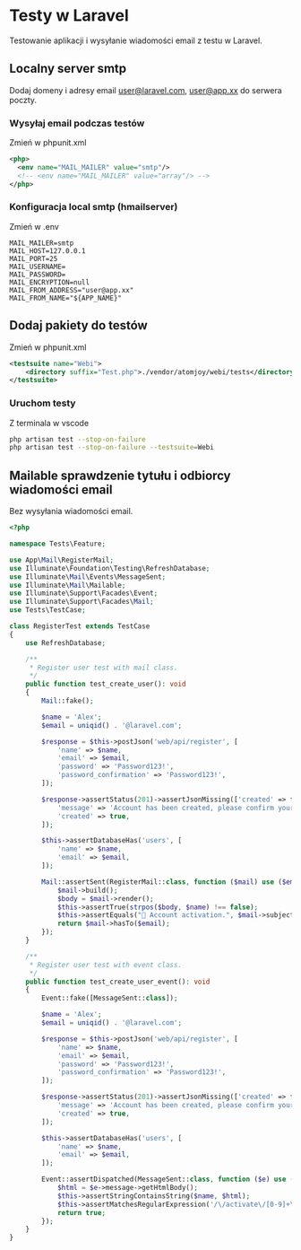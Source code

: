 # Testy w Laravel
Testowanie aplikacji i wysyłanie wiadomości email z testu w Laravel.

## Localny server smtp
Dodaj domeny i adresy email user@laravel.com, user@app.xx do serwera poczty.

### Wysyłaj email podczas testów
Zmień w phpunit.xml

```xml
<php>  
  <env name="MAIL_MAILER" value="smtp"/>
  <!-- <env name="MAIL_MAILER" value="array"/> -->
</php>
```

### Konfiguracja local smtp (hmailserver)
Zmień w .env

```env
MAIL_MAILER=smtp
MAIL_HOST=127.0.0.1
MAIL_PORT=25
MAIL_USERNAME=
MAIL_PASSWORD=
MAIL_ENCRYPTION=null
MAIL_FROM_ADDRESS="user@app.xx"
MAIL_FROM_NAME="${APP_NAME}"
```

## Dodaj pakiety do testów
Zmień w phpunit.xml

```xml
<testsuite name="Webi">
    <directory suffix="Test.php">./vendor/atomjoy/webi/tests</directory>
</testsuite>
```

### Uruchom testy
Z terminala w vscode

```sh
php artisan test --stop-on-failure
php artisan test --stop-on-failure --testsuite=Webi
```

## Mailable sprawdzenie tytułu i odbiorcy wiadomości email
Bez wysyłania wiadomości email.

```php
<?php

namespace Tests\Feature;

use App\Mail\RegisterMail;
use Illuminate\Foundation\Testing\RefreshDatabase;
use Illuminate\Mail\Events\MessageSent;
use Illuminate\Mail\Mailable;
use Illuminate\Support\Facades\Event;
use Illuminate\Support\Facades\Mail;
use Tests\TestCase;

class RegisterTest extends TestCase
{
	use RefreshDatabase;

	/**
	 * Register user test with mail class.
	 */
	public function test_create_user(): void
	{
		Mail::fake();

		$name = 'Alex';
		$email = uniqid() . '@laravel.com';

		$response = $this->postJson('web/api/register', [
			'name' => $name,
			'email' => $email,
			'password' => 'Password123!',
			'password_confirmation' => 'Password123!',
		]);

		$response->assertStatus(201)->assertJsonMissing(['created' => false])->assertJson([
			'message' => 'Account has been created, please confirm your email address.',
			'created' => true,
		]);

		$this->assertDatabaseHas('users', [
			'name' => $name,
			'email' => $email,
		]);

		Mail::assertSent(RegisterMail::class, function ($mail) use ($email, $name) {
			$mail->build();
			$body = $mail->render();
			$this->assertTrue(strpos($body, $name) !== false);
			$this->assertEquals("👋 Account activation.", $mail->subject, 'The subject was not the right one.');
			return $mail->hasTo($email);
		});
	}

	/**
	 * Register user test with event class.
	 */
	public function test_create_user_event(): void
	{
		Event::fake([MessageSent::class]);

		$name = 'Alex';
		$email = uniqid() . '@laravel.com';

		$response = $this->postJson('web/api/register', [
			'name' => $name,
			'email' => $email,
			'password' => 'Password123!',
			'password_confirmation' => 'Password123!',
		]);

		$response->assertStatus(201)->assertJsonMissing(['created' => false])->assertJson([
			'message' => 'Account has been created, please confirm your email address.',
			'created' => true,
		]);

		$this->assertDatabaseHas('users', [
			'name' => $name,
			'email' => $email,
		]);

		Event::assertDispatched(MessageSent::class, function ($e) use ($name) {
			$html = $e->message->getHtmlBody();
			$this->assertStringContainsString($name, $html);
			$this->assertMatchesRegularExpression('/\/activate\/[0-9]+\/[a-z0-9]+\?locale=[a-z]{2}"/i', $html);
			return true;
		});
	}
}
```
